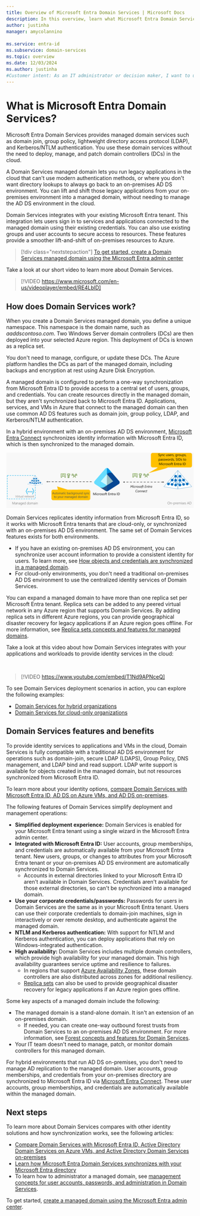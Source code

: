 ```yaml
---
title: Overview of Microsoft Entra Domain Services | Microsoft Docs
description: In this overview, learn what Microsoft Entra Domain Services provides and how to use it in your organization to provide identity services to applications and services in the cloud.
author: justinha
manager: amycolannino

ms.service: entra-id
ms.subservice: domain-services
ms.topic: overview
ms.date: 12/03/2024
ms.author: justinha
#Customer intent: As an IT administrator or decision maker, I want to understand what Domain Services is and how it can benefit my organization.
---
```


# What is Microsoft Entra Domain Services?

Microsoft Entra Domain Services provides managed domain services such as domain join, group policy, lightweight directory access protocol (LDAP), and Kerberos/NTLM authentication. You use these domain services without the need to deploy, manage, and patch domain controllers (DCs) in the cloud.

A Domain Services managed domain lets you run legacy applications in the cloud that can't use modern authentication methods, or where you don't want directory lookups to always go back to an on-premises AD DS environment. You can lift and shift those legacy applications from your on-premises environment into a managed domain, without needing to manage the AD DS environment in the cloud.

Domain Services integrates with your existing Microsoft Entra tenant. This integration lets users sign in to services and applications connected to the managed domain using their existing credentials. You can also use existing groups and user accounts to secure access to resources. These features provide a smoother lift-and-shift of on-premises resources to Azure.

> [!div class="nextstepaction"]
> [To get started, create a Domain Services managed domain using the Microsoft Entra admin center][tutorial-create]

Take a look at our short video to learn more about Domain Services.

> [!VIDEO https://www.microsoft.com/en-us/videoplayer/embed/RE4LblD]

<a name='how-does-azure-ad-ds-work'></a>

## How does Domain Services work?

When you create a Domain Services managed domain, you define a unique namespace. This namespace is the domain name, such as *aaddscontoso.com*. Two Windows Server domain controllers (DCs) are then deployed into your selected Azure region. This deployment of DCs is known as a replica set.

You don't need to manage, configure, or update these DCs. The Azure platform handles the DCs as part of the managed domain, including backups and encryption at rest using Azure Disk Encryption.

A managed domain is configured to perform a one-way synchronization from Microsoft Entra ID to provide access to a central set of users, groups, and credentials. You can create resources directly in the managed domain, but they aren't synchronized back to Microsoft Entra ID. Applications, services, and VMs in Azure that connect to the managed domain can then use common AD DS features such as domain join, group policy, LDAP, and Kerberos/NTLM authentication.

In a hybrid environment with an on-premises AD DS environment, [Microsoft Entra Connect][azure-ad-connect] synchronizes identity information with Microsoft Entra ID, which is then synchronized to the managed domain.

![Synchronization in Microsoft Entra Domain Services with Microsoft Entra ID and on-premises AD DS using AD Connect](./media/entra-domain-services-design-guide/sync-topology.png)

Domain Services replicates identity information from Microsoft Entra ID, so it works with Microsoft Entra tenants that are cloud-only, or synchronized with an on-premises AD DS environment. The same set of Domain Services features exists for both environments.

* If you have an existing on-premises AD DS environment, you can synchronize user account information to provide a consistent identity for users. To learn more, see [How objects and credentials are synchronized in a managed domain][synchronization].
* For cloud-only environments, you don't need a traditional on-premises AD DS environment to use the centralized identity services of Domain Services.

You can expand a managed domain to have more than one replica set per Microsoft Entra tenant. Replica sets can be added to any peered virtual network in any Azure region that supports Domain Services. By adding replica sets in different Azure regions, you can provide geographical disaster recovery for legacy applications if an Azure region goes offline. For more information, see [Replica sets concepts and features for managed domains][concepts-replica-sets].

Take a look at this video about how Domain Services integrates with your applications and workloads to provide identity services in the cloud:

<br />

>[!VIDEO https://www.youtube.com/embed/T1Nd9APNceQ]

To see Domain Services deployment scenarios in action, you can explore the following examples:

* [Domain Services for hybrid organizations](scenarios.md#azure-ad-ds-for-hybrid-organizations)
* [Domain Services for cloud-only organizations](scenarios.md#azure-ad-ds-for-cloud-only-organizations)

<a name='azure-ad-ds-features-and-benefits'></a>

## Domain Services features and benefits

To provide identity services to applications and VMs in the cloud, Domain Services is fully compatible with a traditional AD DS environment for operations such as domain-join, secure LDAP (LDAPS), Group Policy, DNS management, and LDAP bind and read support. LDAP write support is available for objects created in the managed domain, but not resources synchronized from Microsoft Entra ID.

To learn more about your identity options, [compare Domain Services with Microsoft Entra ID, AD DS on Azure VMs, and AD DS on-premises][compare].

The following features of Domain Services simplify deployment and management operations:

* **Simplified deployment experience:** Domain Services is enabled for your Microsoft Entra tenant using a single wizard in the Microsoft Entra admin center.
* **Integrated with Microsoft Entra ID:** User accounts, group memberships, and credentials are automatically available from your Microsoft Entra tenant. New users, groups, or changes to attributes from your Microsoft Entra tenant or your on-premises AD DS environment are automatically synchronized to Domain Services.
    * Accounts in external directories linked to your Microsoft Entra ID aren't available in Domain Services. Credentials aren't available for those external directories, so can't be synchronized into a managed domain.
* **Use your corporate credentials/passwords:** Passwords for users in Domain Services are the same as in your Microsoft Entra tenant. Users can use their corporate credentials to domain-join machines, sign in interactively or over remote desktop, and authenticate against the managed domain.
* **NTLM and Kerberos authentication:** With support for NTLM and Kerberos authentication, you can deploy applications that rely on Windows-integrated authentication.
* **High availability:** Domain Services includes multiple domain controllers, which provide high availability for your managed domain. This high availability guarantees service uptime and resilience to failures.
    * In regions that support [Azure Availability Zones][availability-zones], these domain controllers are also distributed across zones for additional resiliency.
    * [Replica sets][concepts-replica-sets] can also be used to provide geographical disaster recovery for legacy applications if an Azure region goes offline.

Some key aspects of a managed domain include the following:

* The managed domain is a stand-alone domain. It isn't an extension of an on-premises domain.
    * If needed, you can create one-way outbound forest trusts from Domain Services to an on-premises AD DS environment. For more information, see [Forest concepts and features for Domain Services][forest-trusts].
* Your IT team doesn't need to manage, patch, or monitor domain controllers for this managed domain.

For hybrid environments that run AD DS on-premises, you don't need to manage AD replication to the managed domain. User accounts, group memberships, and credentials from your on-premises directory are synchronized to Microsoft Entra ID via [Microsoft Entra Connect][azure-ad-connect]. These user accounts, group memberships, and credentials are automatically available within the managed domain.

## Next steps

To learn more about Domain Services compares with other identity solutions and how synchronization works, see the following articles:

* [Compare Domain Services with Microsoft Entra ID, Active Directory Domain Services on Azure VMs, and Active Directory Domain Services on-premises][compare]
* [Learn how Microsoft Entra Domain Services synchronizes with your Microsoft Entra directory][synchronization]
* To learn how to administrator a managed domain, see [management concepts for user accounts, passwords, and administration in Domain Services][administration-concepts].

To get started, [create a managed domain using the Microsoft Entra admin center][tutorial-create].

<!-- INTERNAL LINKS -->
[compare]: compare-identity-solutions.md
[synchronization]: synchronization.md
[tutorial-create]: tutorial-create-instance.md
[azure-ad-connect]: /azure/active-directory/hybrid/connect/whatis-azure-ad-connect
[password-hash-sync]: /azure/active-directory/hybrid/connect/how-to-connect-password-hash-synchronization
[availability-zones]: /azure/reliability/availability-zones-overview
[forest-trusts]: ./concepts-forest-trust.md
[administration-concepts]: administration-concepts.md
[synchronization]: synchronization.md
[concepts-replica-sets]: concepts-replica-sets.md
